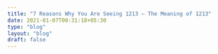 ```yaml
---
title: "7 Reasons Why You Are Seeing 1213 – The Meaning of 1213"
date: 2021-01-07T00:31:18+05:30
type: "blog"
layout: "blog"
draft: false
---
```


